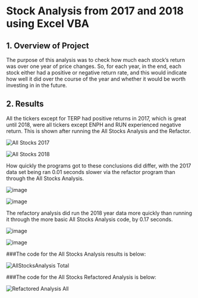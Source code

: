 # Stock Analysis from 2017 and 2018 using Excel VBA
## 1.	Overview of Project
The purpose of this analysis was to check how much each stock’s return was over one year of price changes. So, for each year, in the end, each stock either had a positive or negative return rate, and this would indicate how well it did over the course of the year and whether it would be worth investing in in the future.
## 2. Results
All the tickers except for TERP had positive returns in 2017, which is great until 2018, were all tickers except ENPH and RUN experienced negative return. This is shown after running the All Stocks Analysis and the Refactor. 

![All Stocks 2017](https://user-images.githubusercontent.com/84158312/124669522-85637500-de80-11eb-981f-e0de3839f9af.png)

![All Stocks 2018](https://user-images.githubusercontent.com/84158312/124669541-8d231980-de80-11eb-86af-5dc632222601.png)

How quickly the programs got to these conclusions did differ, with the 2017 data set being ran 0.01 seconds slower via the refactor program than through the All Stocks Analysis. 

![image](https://user-images.githubusercontent.com/84158312/124670262-b8f2cf00-de81-11eb-863f-ae244b74e261.png)

![image](https://user-images.githubusercontent.com/84158312/124670283-c019dd00-de81-11eb-8a79-a928c7c8ca24.png)

The refactory analysis did run the 2018 year data more quickly than running it through the more basic All Stocks Analysis code, by 0.17 seconds.

![image](https://user-images.githubusercontent.com/84158312/124670708-62d25b80-de82-11eb-8d86-05a0d8121db3.png)

![image](https://user-images.githubusercontent.com/84158312/124670719-66fe7900-de82-11eb-95b4-23b8337e782d.png)

###The code for the All Stocks Analysis results is below:

![AllStocksAnalysis Total](https://user-images.githubusercontent.com/84158312/124672213-a9c15080-de84-11eb-9786-b98070ae3b00.png)

###The code for the All Stocks Refactored Analysis is below:

![Refactored Analysis All](https://user-images.githubusercontent.com/84158312/124672281-c52c5b80-de84-11eb-84b6-b9d3fac215d3.png)
